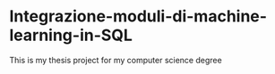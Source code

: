 # Integrazione-moduli-di-machine-learning-in-SQL

This is my thesis project for my computer science degree
